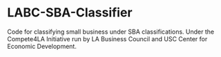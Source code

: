 # LABC-SBA-Classifier

Code for classifying small business under SBA classifications.
Under the Compete4LA Initiative run by LA Business Council and USC Center for Economic Development.

